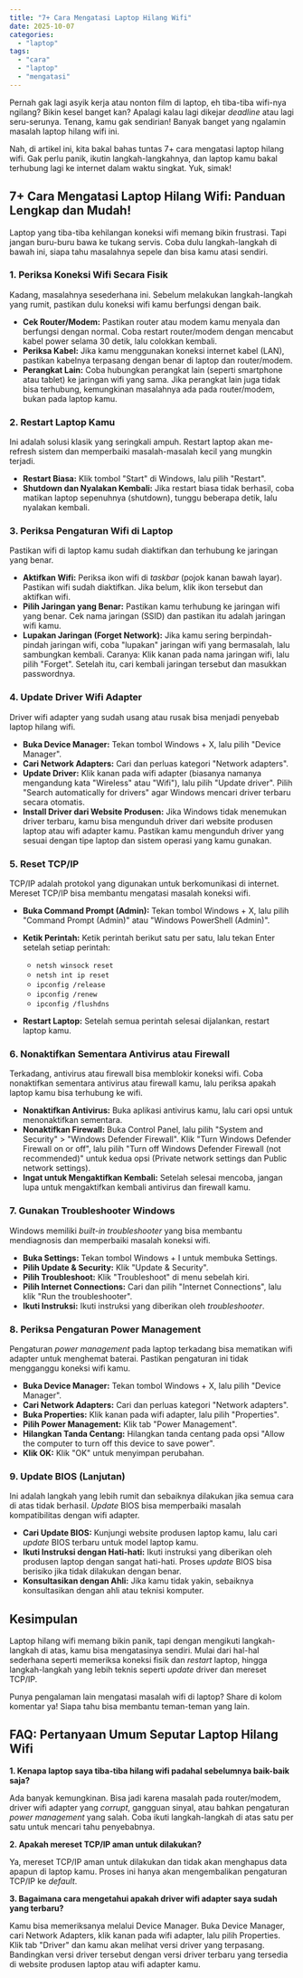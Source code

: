 ```yaml
---
title: "7+ Cara Mengatasi Laptop Hilang Wifi"
date: 2025-10-07
categories: 
  - "laptop"
tags: 
  - "cara"
  - "laptop"
  - "mengatasi"
---
```


Pernah gak lagi asyik kerja atau nonton film di laptop, eh tiba-tiba wifi-nya ngilang? Bikin kesel banget kan? Apalagi kalau lagi dikejar _deadline_ atau lagi seru-serunya. Tenang, kamu gak sendirian! Banyak banget yang ngalamin masalah laptop hilang wifi ini.

Nah, di artikel ini, kita bakal bahas tuntas 7+ cara mengatasi laptop hilang wifi. Gak perlu panik, ikutin langkah-langkahnya, dan laptop kamu bakal terhubung lagi ke internet dalam waktu singkat. Yuk, simak!

## 7+ Cara Mengatasi Laptop Hilang Wifi: Panduan Lengkap dan Mudah!

Laptop yang tiba-tiba kehilangan koneksi wifi memang bikin frustrasi. Tapi jangan buru-buru bawa ke tukang servis. Coba dulu langkah-langkah di bawah ini, siapa tahu masalahnya sepele dan bisa kamu atasi sendiri.

### 1\. Periksa Koneksi Wifi Secara Fisik

Kadang, masalahnya sesederhana ini. Sebelum melakukan langkah-langkah yang rumit, pastikan dulu koneksi wifi kamu berfungsi dengan baik.

- **Cek Router/Modem:** Pastikan router atau modem kamu menyala dan berfungsi dengan normal. Coba restart router/modem dengan mencabut kabel power selama 30 detik, lalu colokkan kembali.
- **Periksa Kabel:** Jika kamu menggunakan koneksi internet kabel (LAN), pastikan kabelnya terpasang dengan benar di laptop dan router/modem.
- **Perangkat Lain:** Coba hubungkan perangkat lain (seperti smartphone atau tablet) ke jaringan wifi yang sama. Jika perangkat lain juga tidak bisa terhubung, kemungkinan masalahnya ada pada router/modem, bukan pada laptop kamu.

### 2\. Restart Laptop Kamu

Ini adalah solusi klasik yang seringkali ampuh. Restart laptop akan me-refresh sistem dan memperbaiki masalah-masalah kecil yang mungkin terjadi.

- **Restart Biasa:** Klik tombol "Start" di Windows, lalu pilih "Restart".
- **Shutdown dan Nyalakan Kembali:** Jika restart biasa tidak berhasil, coba matikan laptop sepenuhnya (shutdown), tunggu beberapa detik, lalu nyalakan kembali.

### 3\. Periksa Pengaturan Wifi di Laptop

Pastikan wifi di laptop kamu sudah diaktifkan dan terhubung ke jaringan yang benar.

- **Aktifkan Wifi:** Periksa ikon wifi di _taskbar_ (pojok kanan bawah layar). Pastikan wifi sudah diaktifkan. Jika belum, klik ikon tersebut dan aktifkan wifi.
- **Pilih Jaringan yang Benar:** Pastikan kamu terhubung ke jaringan wifi yang benar. Cek nama jaringan (SSID) dan pastikan itu adalah jaringan wifi kamu.
- **Lupakan Jaringan (Forget Network):** Jika kamu sering berpindah-pindah jaringan wifi, coba "lupakan" jaringan wifi yang bermasalah, lalu sambungkan kembali. Caranya: Klik kanan pada nama jaringan wifi, lalu pilih "Forget". Setelah itu, cari kembali jaringan tersebut dan masukkan passwordnya.

### 4\. Update Driver Wifi Adapter

Driver wifi adapter yang sudah usang atau rusak bisa menjadi penyebab laptop hilang wifi.

- **Buka Device Manager:** Tekan tombol Windows + X, lalu pilih "Device Manager".
- **Cari Network Adapters:** Cari dan perluas kategori "Network adapters".
- **Update Driver:** Klik kanan pada wifi adapter (biasanya namanya mengandung kata "Wireless" atau "Wifi"), lalu pilih "Update driver". Pilih "Search automatically for drivers" agar Windows mencari driver terbaru secara otomatis.
- **Install Driver dari Website Produsen:** Jika Windows tidak menemukan driver terbaru, kamu bisa mengunduh driver dari website produsen laptop atau wifi adapter kamu. Pastikan kamu mengunduh driver yang sesuai dengan tipe laptop dan sistem operasi yang kamu gunakan.

### 5\. Reset TCP/IP

TCP/IP adalah protokol yang digunakan untuk berkomunikasi di internet. Mereset TCP/IP bisa membantu mengatasi masalah koneksi wifi.

- **Buka Command Prompt (Admin):** Tekan tombol Windows + X, lalu pilih "Command Prompt (Admin)" atau "Windows PowerShell (Admin)".
- **Ketik Perintah:** Ketik perintah berikut satu per satu, lalu tekan Enter setelah setiap perintah:
    
    - `netsh winsock reset`
    - `netsh int ip reset`
    - `ipconfig /release`
    - `ipconfig /renew`
    - `ipconfig /flushdns`
- **Restart Laptop:** Setelah semua perintah selesai dijalankan, restart laptop kamu.

### 6\. Nonaktifkan Sementara Antivirus atau Firewall

Terkadang, antivirus atau firewall bisa memblokir koneksi wifi. Coba nonaktifkan sementara antivirus atau firewall kamu, lalu periksa apakah laptop kamu bisa terhubung ke wifi.

- **Nonaktifkan Antivirus:** Buka aplikasi antivirus kamu, lalu cari opsi untuk menonaktifkan sementara.
- **Nonaktifkan Firewall:** Buka Control Panel, lalu pilih "System and Security" > "Windows Defender Firewall". Klik "Turn Windows Defender Firewall on or off", lalu pilih "Turn off Windows Defender Firewall (not recommended)" untuk kedua opsi (Private network settings dan Public network settings).
- **Ingat untuk Mengaktifkan Kembali:** Setelah selesai mencoba, jangan lupa untuk mengaktifkan kembali antivirus dan firewall kamu.

### 7\. Gunakan Troubleshooter Windows

Windows memiliki _built-in troubleshooter_ yang bisa membantu mendiagnosis dan memperbaiki masalah koneksi wifi.

- **Buka Settings:** Tekan tombol Windows + I untuk membuka Settings.
- **Pilih Update & Security:** Klik "Update & Security".
- **Pilih Troubleshoot:** Klik "Troubleshoot" di menu sebelah kiri.
- **Pilih Internet Connections:** Cari dan pilih "Internet Connections", lalu klik "Run the troubleshooter".
- **Ikuti Instruksi:** Ikuti instruksi yang diberikan oleh _troubleshooter_.

### 8\. Periksa Pengaturan Power Management

Pengaturan _power management_ pada laptop terkadang bisa mematikan wifi adapter untuk menghemat baterai. Pastikan pengaturan ini tidak mengganggu koneksi wifi kamu.

- **Buka Device Manager:** Tekan tombol Windows + X, lalu pilih "Device Manager".
- **Cari Network Adapters:** Cari dan perluas kategori "Network adapters".
- **Buka Properties:** Klik kanan pada wifi adapter, lalu pilih "Properties".
- **Pilih Power Management:** Klik tab "Power Management".
- **Hilangkan Tanda Centang:** Hilangkan tanda centang pada opsi "Allow the computer to turn off this device to save power".
- **Klik OK:** Klik "OK" untuk menyimpan perubahan.

### 9\. Update BIOS (Lanjutan)

Ini adalah langkah yang lebih rumit dan sebaiknya dilakukan jika semua cara di atas tidak berhasil. _Update_ BIOS bisa memperbaiki masalah kompatibilitas dengan wifi adapter.

- **Cari Update BIOS:** Kunjungi website produsen laptop kamu, lalu cari _update_ BIOS terbaru untuk model laptop kamu.
- **Ikuti Instruksi dengan Hati-hati:** Ikuti instruksi yang diberikan oleh produsen laptop dengan sangat hati-hati. Proses _update_ BIOS bisa berisiko jika tidak dilakukan dengan benar.
- **Konsultasikan dengan Ahli:** Jika kamu tidak yakin, sebaiknya konsultasikan dengan ahli atau teknisi komputer.

## Kesimpulan

Laptop hilang wifi memang bikin panik, tapi dengan mengikuti langkah-langkah di atas, kamu bisa mengatasinya sendiri. Mulai dari hal-hal sederhana seperti memeriksa koneksi fisik dan _restart_ laptop, hingga langkah-langkah yang lebih teknis seperti _update_ driver dan mereset TCP/IP.

Punya pengalaman lain mengatasi masalah wifi di laptop? Share di kolom komentar ya! Siapa tahu bisa membantu teman-teman yang lain.

## FAQ: Pertanyaan Umum Seputar Laptop Hilang Wifi

**1\. Kenapa laptop saya tiba-tiba hilang wifi padahal sebelumnya baik-baik saja?**

Ada banyak kemungkinan. Bisa jadi karena masalah pada router/modem, driver wifi adapter yang _corrupt_, gangguan sinyal, atau bahkan pengaturan _power management_ yang salah. Coba ikuti langkah-langkah di atas satu per satu untuk mencari tahu penyebabnya.

**2\. Apakah mereset TCP/IP aman untuk dilakukan?**

Ya, mereset TCP/IP aman untuk dilakukan dan tidak akan menghapus data apapun di laptop kamu. Proses ini hanya akan mengembalikan pengaturan TCP/IP ke _default_.

**3\. Bagaimana cara mengetahui apakah driver wifi adapter saya sudah yang terbaru?**

Kamu bisa memeriksanya melalui Device Manager. Buka Device Manager, cari Network Adapters, klik kanan pada wifi adapter, lalu pilih Properties. Klik tab "Driver" dan kamu akan melihat versi driver yang terpasang. Bandingkan versi driver tersebut dengan versi driver terbaru yang tersedia di website produsen laptop atau wifi adapter kamu.
